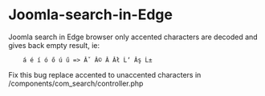 # Joomla-search-in-Edge
Joomla search in Edge browser only accented characters are decoded and gives back empty result, ie:

		á é í ó ő ú ű => Ăˇ Ă© Ă­ Ăł Ĺ‘ Ăş Ĺ±

Fix this bug replace accented to unaccented characters in /components/com_search/controller.php
